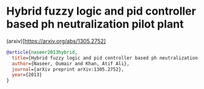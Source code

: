 # Hybrid fuzzy logic and pid controller based ph neutralization pilot plant

(arxiv)[https://arxiv.org/abs/1305.2752]

```bibtex
@article{naseer2013hybrid,
  title={Hybrid fuzzy logic and pid controller based ph neutralization pilot plant},
  author={Naseer, Oumair and Khan, Atif Ali},
  journal={arXiv preprint arXiv:1305.2752},
  year={2013}
}
```
